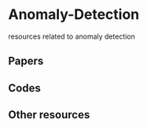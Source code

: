 # Anomaly-Detection
resources related to anomaly detection

## Papers



## Codes


## Other resources
